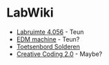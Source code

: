 # LabWiki

- [Labruimte 4.056](4056.md) - Teun
- [EDM machine](EDM.md) - Teun?
- [Toetsenbord Solderen](Keyboard.md)
- [Creative Coding 2.0](CreativeCoding.md) - Maybe?
